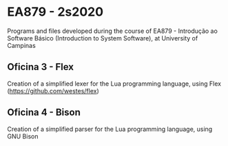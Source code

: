 # EA879 - 2s2020
Programs and files developed during the course of EA879 - Introdução ao Software Básico (Introduction to System Software), at University of Campinas

## Oficina 3 - Flex
Creation of a simplified lexer for the Lua programming language, using Flex (https://github.com/westes/flex)

## Oficina 4 - Bison
Creation of a simplified parser for the Lua programming language, using GNU Bison
